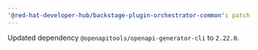 ```yaml
---
'@red-hat-developer-hub/backstage-plugin-orchestrator-common': patch
---
```


Updated dependency `@openapitools/openapi-generator-cli` to `2.22.0`.
